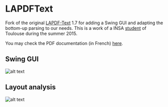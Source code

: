 
# LAPDFText

Fork of the original [LAPDF-Text](https://code.google.com/archive/p/lapdftext/) 1.7 for adding a Swing GUI and adapting the bottom-up parsing to our needs. This is a work of a INSA [student](https://fr.linkedin.com/in/samih-lachegur-17257ab1/en) of Toulouse during the summer 2015.

You may check the PDF documentation (in French) [here](https://github.com/fauconnier/lapdftext/raw/master/README.pdf).

## Swing GUI

![alt text](https://github.com/fauconnier/lapdftext/raw/master/gui.png "Swing GUI")


## Layout analysis

![alt text](https://github.com/fauconnier/lapdftext/raw/master/overview.png "Layout analysis")



